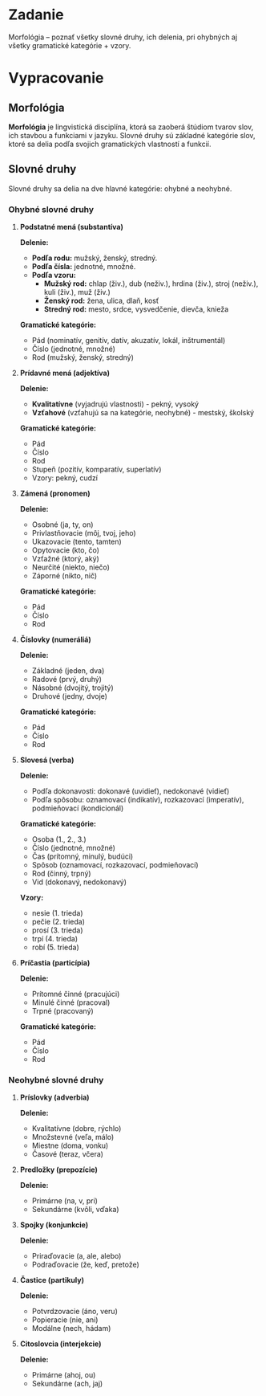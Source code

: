# Zadanie

Morfológia – poznať všetky slovné druhy, ich delenia, pri ohybných aj všetky gramatické kategórie + vzory. 

# Vypracovanie

## Morfológia

**Morfológia** je lingvistická disciplína, ktorá sa zaoberá štúdiom tvarov slov, ich stavbou a funkciami v jazyku. Slovné druhy sú základné kategórie slov, ktoré sa delia podľa svojich gramatických vlastností a funkcií.

## Slovné druhy

Slovné druhy sa delia na dve hlavné kategórie: ohybné a neohybné.

### Ohybné slovné druhy

1. **Podstatné mená (substantíva)**

   **Delenie:**
   - **Podľa rodu:** mužský, ženský, stredný.
   - **Podľa čísla:** jednotné, množné.
   - **Podľa vzoru:**
     - **Mužský rod:** chlap (živ.), dub (neživ.), hrdina (živ.), stroj (neživ.), kuli (živ.), muž (živ.)
     - **Ženský rod:** žena, ulica, dlaň, kosť
     - **Stredný rod:** mesto, srdce, vysvedčenie, dievča, knieža

   **Gramatické kategórie:**
   - Pád (nominatív, genitív, datív, akuzatív, lokál, inštrumentál)
   - Číslo (jednotné, množné)
   - Rod (mužský, ženský, stredný)

2. **Prídavné mená (adjektíva)**

   **Delenie:**
   - **Kvalitatívne** (vyjadrujú vlastnosti) - pekný, vysoký
   - **Vzťahové** (vzťahujú sa na kategórie, neohybné) - mestský, školský

   **Gramatické kategórie:**
   - Pád
   - Číslo
   - Rod
   - Stupeň (pozitív, komparatív, superlatív)
   - Vzory: pekný, cudzí

3. **Zámená (pronomen)**

   **Delenie:**
   - Osobné (ja, ty, on)
   - Privlastňovacie (môj, tvoj, jeho)
   - Ukazovacie (tento, tamten)
   - Opytovacie (kto, čo)
   - Vzťažné (ktorý, aký)
   - Neurčité (niekto, niečo)
   - Záporné (nikto, nič)

   **Gramatické kategórie:**
   - Pád
   - Číslo
   - Rod

4. **Číslovky (numeráliá)**

   **Delenie:**
   - Základné (jeden, dva)
   - Radové (prvý, druhý)
   - Násobné (dvojitý, trojitý)
   - Druhové (jedny, dvoje)

   **Gramatické kategórie:**
   - Pád
   - Číslo
   - Rod

5. **Slovesá (verba)**

   **Delenie:**
   - Podľa dokonavosti: dokonavé (uvidieť), nedokonavé (vidieť)
   - Podľa spôsobu: oznamovací (indikatív), rozkazovací (imperatív), podmieňovací (kondicionál)

   **Gramatické kategórie:**
   - Osoba (1., 2., 3.)
   - Číslo (jednotné, množné)
   - Čas (prítomný, minulý, budúci)
   - Spôsob (oznamovací, rozkazovací, podmieňovací)
   - Rod (činný, trpný)
   - Vid (dokonavý, nedokonavý)

   **Vzory:**
   - nesie (1. trieda)
   - pečie (2. trieda)
   - prosí (3. trieda)
   - trpí (4. trieda)
   - robí (5. trieda)

6. **Príčastia (particípia)**

   **Delenie:**
   - Prítomné činné (pracujúci)
   - Minulé činné (pracoval)
   - Trpné (pracovaný)

   **Gramatické kategórie:**
   - Pád
   - Číslo
   - Rod

### Neohybné slovné druhy

1. **Príslovky (adverbia)**

   **Delenie:**
   - Kvalitatívne (dobre, rýchlo)
   - Množstevné (veľa, málo)
   - Miestne (doma, vonku)
   - Časové (teraz, včera)

2. **Predložky (prepozície)**

   **Delenie:**
   - Primárne (na, v, pri)
   - Sekundárne (kvôli, vďaka)

3. **Spojky (konjunkcie)**

   **Delenie:**
   - Priraďovacie (a, ale, alebo)
   - Podraďovacie (že, keď, pretože)

4. **Častice (partikuly)**

   **Delenie:**
   - Potvrdzovacie (áno, veru)
   - Popieracie (nie, ani)
   - Modálne (nech, hádam)

5. **Citoslovcia (interjekcie)**

   **Delenie:**
   - Primárne (ahoj, ou)
   - Sekundárne (ach, jaj)